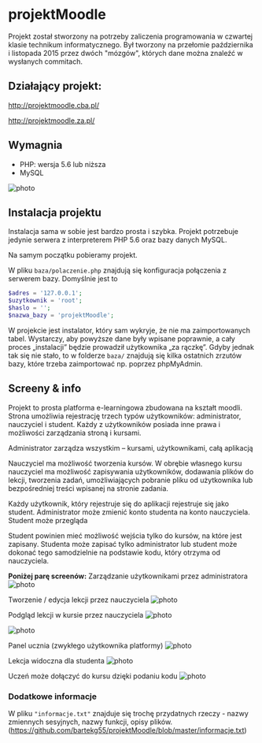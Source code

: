 # projektMoodle
Projekt został stworzony na potrzeby zaliczenia programowania w czwartej klasie technikum informatycznego. Był tworzony na przełomie października i listopada 2015 przez dwóch "mózgów", których dane można znaleźć w wysłanych commitach.


## Działający projekt:
http://projektmoodle.cba.pl/ 

http://projektmoodle.za.pl/

## Wymagnia
- PHP: wersja 5.6 lub niższa
- MySQL

![photo](https://raw.githubusercontent.com/bartoszgajda55/projektMoodle/master/photos_to_readme/1.png)

## Instalacja projektu
Instalacja sama w sobie jest bardzo prosta i szybka. Projekt potrzebuje jedynie serwera z interpreterem PHP 5.6 oraz bazy danych MySQL.

Na samym początku pobieramy projekt.

W pliku `baza/polaczenie.php` znajdują się konfiguracja połączenia z serwerem bazy. Domyślnie jest to
```php
$adres = '127.0.0.1';
$uzytkownik = 'root';
$haslo = '';
$nazwa_bazy = 'projektMoodle';
```

W projekcie jest instalator, który sam wykryje, że nie ma zaimportowanych tabel. Wystarczy, aby powyższe dane były wpisane poprawnie, a cały proces „instalacji” będzie prowadził użytkownika „za rączkę”. Gdyby jednak tak się nie stało, to w folderze `baza/` znajdują się kilka ostatnich zrzutów bazy, które trzeba zaimportować np. poprzez phpMyAdmin.


## Screeny & info
Projekt to prosta platforma e-learningowa zbudowana na kształt moodli. Strona umożliwia rejestrację trzech typów użytkowników: administrator, nauczyciel i student. Każdy z użytkowników posiada inne prawa i możliwości zarządzania stroną i kursami.

Administrator zarządza wszystkim – kursami, użytkownikami, całą aplikacją

Nauczyciel ma możliwość tworzenia kursów. W obrębie własnego kursu nauczyciel ma możliwość zapisywania użytkowników, dodawania plików do lekcji, tworzenia zadań, umożliwiających pobranie pliku od użytkownika lub bezpośredniej treści wpisanej na stronie zadania.

Każdy użytkownik, który rejestruje się do aplikacji rejestruje się jako student. Administrator może zmienić konto studenta na konto nauczyciela. Student może przegląda

 Student powinien mieć możliwość wejścia tylko do kursów, na które jest zapisany. Studenta może zapisać tylko administrator lub student może dokonać tego samodzielnie na podstawie kodu, który otrzyma od nauczyciela.    

**Poniżej parę screenów:**
Zarządzanie użytkownikami przez administratora
![photo](https://raw.githubusercontent.com/bartoszgajda55/projektMoodle/master/photos_to_readme/2.png)

Tworzenie / edycja lekcji przez nauczyciela
![photo](https://raw.githubusercontent.com/bartoszgajda55/projektMoodle/master/photos_to_readme/3.png)

Podgląd lekcji w kursie przez nauczyciela
![photo](https://raw.githubusercontent.com/bartoszgajda55/projektMoodle/master/photos_to_readme/4.png)


![photo](https://raw.githubusercontent.com/bartoszgajda55/projektMoodle/master/photos_to_readme/5.png)

Panel ucznia (zwykłego użytkownika platformy)
![photo](https://raw.githubusercontent.com/bartoszgajda55/projektMoodle/master/photos_to_readme/6.png)

Lekcja widoczna dla studenta
![photo](https://raw.githubusercontent.com/bartoszgajda55/projektMoodle/master/photos_to_readme/7.png)

Uczeń może dołączyć do kursu dzięki podaniu kodu
![photo](https://raw.githubusercontent.com/bartoszgajda55/projektMoodle/master/photos_to_readme/8.png)


### Dodatkowe informacje
W pliku `"informacje.txt"` znajduje się trochę przydatnych rzeczy - nazwy zmiennych sesyjnych, nazwy funkcji, opisy plików. (https://github.com/bartekg55/projektMoodle/blob/master/informacje.txt)


